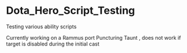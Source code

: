 Dota_Hero_Script_Testing
========================

Testing various ability scripts

Currently working on a Rammus port
Puncturing Taunt , does not work if target is disabled during the initial cast

